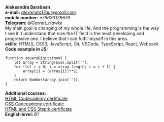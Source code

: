 **Aleksandra Barabash**  
**e-mail:** *alexandra17au@gmail.com*  
**mobile number:** *+79633129679*  
**Telegram:** *@Garrett_Hawke*  
My main goal is changing of my whole life. And the programming is the way I see it. I understand that now the IT field is the most developing and progressive one. I believe that I can fulfill myself in this area.  
**skills:** HTML5, CSS3, JavaScript, Git, VSCode, TypeScript, React, Webpack
**Code example in JS:**  
```
function squareDigits(num) {
    let array = String(num).split('');
    for (let i = 0; i < array.length; i = i + 1) {
        array[i] = (array[i])**2;
    }
    return Number(array.join(''));
}
```  
**Additional courses:**  
[HTML Codecademy certificate](https://drive.google.com/file/d/1xrzwfbuJnXe6iSfcS4QmiVd5bX2JVGpr/view?usp=sharing)  
[CSS Codecademy certificate](https://drive.google.com/file/d/1N4RaefSHDKGTRJ9sTCHvXY1JTqiTtwVL/view?usp=sharing)  
[HTML and CSS Stepik certificate](https://drive.google.com/file/d/1kKRQ_bf5c5O6xHaYz-uKyyrVdZgqKu9a/view?usp=sharing)  
**English level:** *B1*